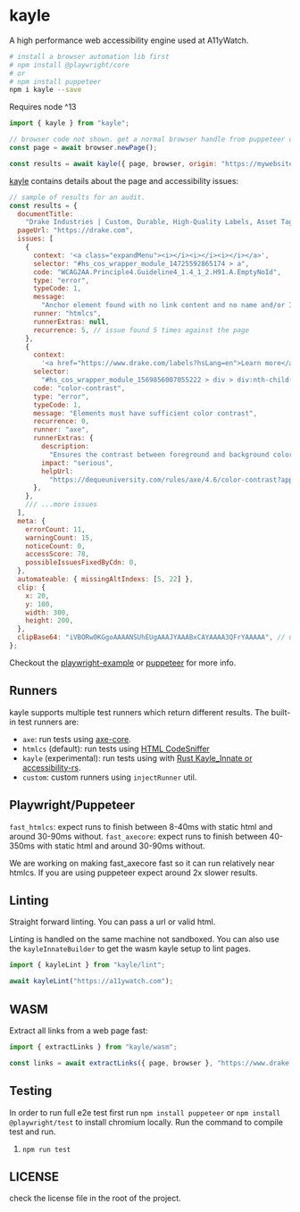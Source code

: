 # kayle

A high performance web accessibility engine used at A11yWatch.

```sh
# install a browser automation lib first
# npm install @playwright/core
# or
# npm install puppeteer
npm i kayle --save
```

Requires node ^13

```js
import { kayle } from "kayle";

// browser code not shown. get a normal browser handle from puppeteer or playwright.
const page = await browser.newPage();

const results = await kayle({ page, browser, origin: "https://mywebsite.com" });
```

[kayle](./lib/kayle.ts) contains details about the page and accessibility issues:

```js
// sample of results for an audit.
const results = {
  documentTitle:
    "Drake Industries | Custom, Durable, High-Quality Labels, Asset Tags and Custom Server Bezels",
  pageUrl: "https://drake.com",
  issues: [
    {
      context: '<a class="expandMenu"><i></i><i></i><i></i></a>',
      selector: "#hs_cos_wrapper_module_14725592865174 > a",
      code: "WCAG2AA.Principle4.Guideline4_1.4_1_2.H91.A.EmptyNoId",
      type: "error",
      typeCode: 1,
      message:
        "Anchor element found with no link content and no name and/or ID attribute.",
      runner: "htmlcs",
      runnerExtras: null,
      recurrence: 5, // issue found 5 times against the page
    },
    {
      context:
        '<a href="https://www.drake.com/labels?hsLang=en">Learn more</a>',
      selector:
        "#hs_cos_wrapper_module_1569856007055222 > div > div:nth-child(3) > a",
      code: "color-contrast",
      type: "error",
      typeCode: 1,
      message: "Elements must have sufficient color contrast",
      recurrence: 0,
      runner: "axe",
      runnerExtras: {
        description:
          "Ensures the contrast between foreground and background colors meets WCAG 2 AA contrast ratio thresholds",
        impact: "serious",
        helpUrl:
          "https://dequeuniversity.com/rules/axe/4.6/color-contrast?application=axeAPI",
      },
    },
    /// ...more issues
  ],
  meta: {
    errorCount: 11,
    warningCount: 15,
    noticeCount: 0,
    accessScore: 78,
    possibleIssuesFixedByCdn: 0,
  },
  automateable: { missingAltIndexs: [5, 22] },
  clip: {
    x: 20,
    y: 100,
    width: 300,
    height: 200,
  },
  clipBase64: "iVBORw0KGgoAAAANSUhEUgAAAJYAAABxCAYAAAA3QFrYAAAAA", // use in img element like data:image/png;base64, + clipBase64
};
```

Checkout the [playwright-example](./tests/basic-playwright.spec.ts) or [puppeteer](./tests/basic.ts) for more info.

## Runners

kayle supports multiple test runners which return different results. The built-in test runners are:

- `axe`: run tests using [axe-core](./lib/runners/axe.ts).
- `htmlcs` (default): run tests using [HTML CodeSniffer](./lib/runners/htmlcs.ts)
- `kayle` (experimental): run tests using with [Rust Kayle_Innate or accessibility-rs](https://github.com/a11ywatch/accessibility-rs).
- `custom`: custom runners using `injectRunner` util.

## Playwright/Puppeteer

`fast_htmlcs`: expect runs to finish between 8-40ms with static html and around 30-90ms without.
`fast_axecore`: expect runs to finish between 40-350ms with static html and around 30-90ms without.

We are working on making fast_axecore fast so it can run relatively near htmlcs.
If you are using puppeteer expect around 2x slower results.

## Linting

Straight forward linting. You can pass a url or valid html.

Linting is handled on the same machine not sandboxed. You can also use the `kayleInnateBuilder` to 
get the wasm kayle setup to lint pages.

```js
import { kayleLint } from "kayle/lint";

await kayleLint("https://a11ywatch.com");
```

## WASM

Extract all links from a web page fast:

```ts
import { extractLinks } from "kayle/wasm";

const links = await extractLinks({ page, browser }, "https://www.drake.com");
```

## Testing

In order to run full e2e test first run `npm install puppeteer` or `npm install @playwright/test` to install chromium locally.
Run the command to compile test and run.

1. `npm run test`

## LICENSE

check the license file in the root of the project.
